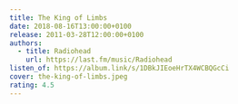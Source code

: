 ```yaml
---
title: The King of Limbs
date: 2018-08-16T13:00:00+0100
release: 2011-03-28T12:00:00+0100
authors:
  - title: Radiohead
    url: https://last.fm/music/Radiohead
listen_of: https://album.link/s/1DBkJIEoeHrTX4WCBQGcCi
cover: the-king-of-limbs.jpeg
rating: 4.5
---
```


